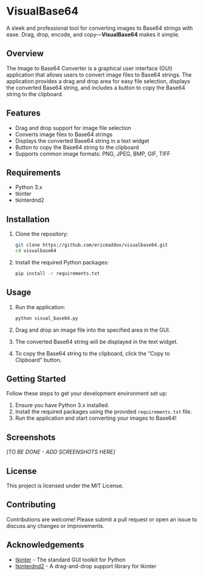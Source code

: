 # VisualBase64

A sleek and professional tool for converting images to Base64 strings with ease. Drag, drop, encode, and copy—**VisualBase64** makes it simple.

## Overview

The Image to Base64 Converter is a graphical user interface (GUI) application that allows users to convert image files to Base64 strings. The application provides a drag and drop area for easy file selection, displays the converted Base64 string, and includes a button to copy the Base64 string to the clipboard.

## Features

- Drag and drop support for image file selection
- Converts image files to Base64 strings
- Displays the converted Base64 string in a text widget
- Button to copy the Base64 string to the clipboard
- Supports common image formats: PNG, JPEG, BMP, GIF, TIFF

## Requirements

- Python 3.x
- tkinter
- tkinterdnd2

## Installation

1. Clone the repository:

   ```bash
   git clone https://github.com/ericmaddox/visualbase64.git
   cd visualbase64
   ```

2. Install the required Python packages:

   ```bash
   pip install -r requirements.txt
   ```

## Usage

1. Run the application:

   ```bash
   python visual_base64.py
   ```

2. Drag and drop an image file into the specified area in the GUI.

3. The converted Base64 string will be displayed in the text widget.

4. To copy the Base64 string to the clipboard, click the "Copy to Clipboard" button.

## Getting Started

Follow these steps to get your development environment set up:

1. Ensure you have Python 3.x installed.
2. Install the required packages using the provided `requirements.txt` file.
3. Run the application and start converting your images to Base64!

## Screenshots

*[TO BE DONE - ADD SCREENSHOTS HERE]*

## License

This project is licensed under the MIT License.

## Contributing

Contributions are welcome! Please submit a pull request or open an issue to discuss any changes or improvements.

## Acknowledgements

- [tkinter](https://docs.python.org/3/library/tkinter.html) - The standard GUI toolkit for Python
- [tkinterdnd2](https://github.com/pmgagne/tkinterdnd2) - A drag-and-drop support library for tkinter
